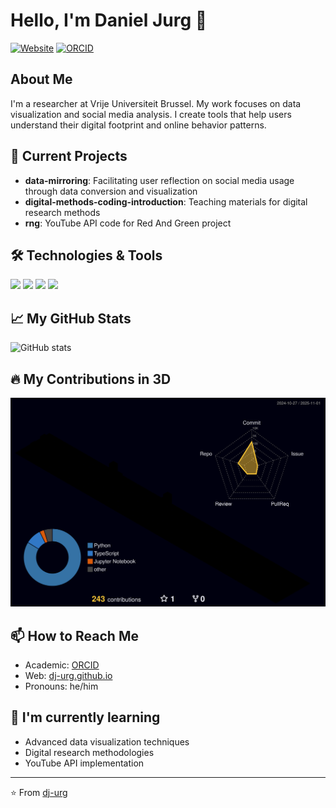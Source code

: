 # Hello, I'm Daniel Jurg 👋

[![Website](https://img.shields.io/badge/Website-dj--urg.github.io-blue?style=flat-square&logo=github)](https://dj-urg.github.io)
[![ORCID](https://img.shields.io/badge/ORCID-0000--0003--1771--6673-green?style=flat-square&logo=orcid)](https://orcid.org/0000-0003-1771-6673)

## About Me
I'm a researcher at Vrije Universiteit Brussel. My work focuses on data visualization and social media analysis. I create tools that help users understand their digital footprint and online behavior patterns.

## 🔭 Current Projects
- **data-mirroring**: Facilitating user reflection on social media usage through data conversion and visualization
- **digital-methods-coding-introduction**: Teaching materials for digital research methods
- **rng**: YouTube API code for Red And Green project

## 🛠️ Technologies & Tools
![](https://img.shields.io/badge/Code-Python-informational?style=flat&logo=python&logoColor=white&color=2bbc8a)
![](https://img.shields.io/badge/Code-HTML-informational?style=flat&logo=html5&logoColor=white&color=2bbc8a)
![](https://img.shields.io/badge/Tools-Jupyter-informational?style=flat&logo=jupyter&logoColor=white&color=2bbc8a)
![](https://img.shields.io/badge/Research-ORCID-informational?style=flat&logo=orcid&logoColor=white&color=2bbc8a)

## 📈 My GitHub Stats
![GitHub stats](https://github-readme-stats.vercel.app/api?username=dj-urg&show_icons=true&theme=radical)

## 🔥 My Contributions in 3D
![](./profile-3d-contrib/profile-night-rainbow.svg)

## 📫 How to Reach Me
- Academic: [ORCID](https://orcid.org/0000-0003-1771-6673)
- Web: [dj-urg.github.io](https://dj-urg.github.io)
- Pronouns: he/him

## 🌱 I'm currently learning
- Advanced data visualization techniques
- Digital research methodologies
- YouTube API implementation

---

⭐️ From [dj-urg](https://github.com/dj-urg)
